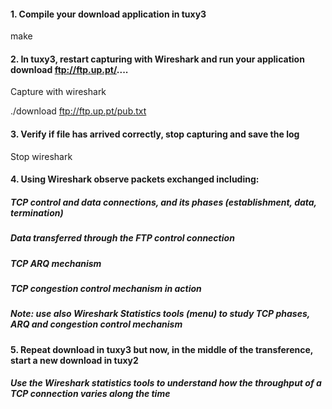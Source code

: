 #### 1. Compile your download application in tuxy3

make

#### 2. In tuxy3, restart capturing with Wireshark and run your application download ftp://ftp.up.pt/.... 

Capture with wireshark

./download ftp://ftp.up.pt/pub.txt

#### 3. Verify if file has arrived correctly, stop capturing and save the log

Stop wireshark

#### 4. Using Wireshark observe packets exchanged including:

##### TCP control and data connections, and its phases (establishment, data, termination)

##### Data transferred through the FTP control connection

##### TCP ARQ mechanism

##### TCP congestion control mechanism in action

##### Note: use also Wireshark Statistics tools (menu) to study TCP phases, ARQ and congestion control mechanism

#### 5. Repeat download in tuxy3 but now, in the middle of the transference, start a new download in tuxy2

##### Use the Wireshark statistics tools to understand how the throughput of a TCP connection varies along the time